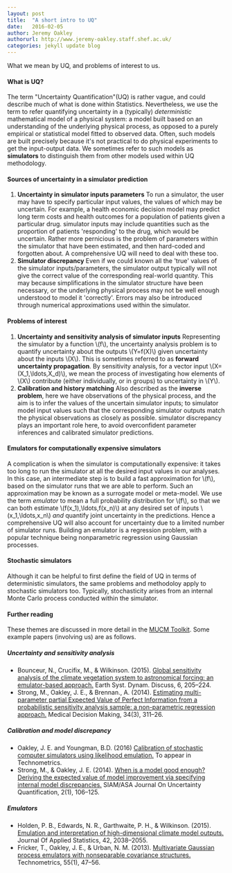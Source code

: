 ```yaml
---
layout: post
title:  "A short intro to UQ"
date:   2016-02-05
author: Jeremy Oakley
authorurl: http://www.jeremy-oakley.staff.shef.ac.uk/
categories: jekyll update blog
---
```


What we mean by UQ, and problems of interest to us.

#### What is UQ?

The term "Uncertainty Quantification"(UQ) is rather vague, and could describe much of what is done within Statistics. Nevertheless, we use the term to refer quantifying uncertainty in a (typically) *deterministic* mathematical model of a physical system: a model built based on an understanding of the underlying physical process, as opposed to a purely empirical or statistical model fitted to observed data. Often, such models are built precisely because it's not practical to do physical experiments to get the input-output data. We sometimes refer to such models as **simulators** to distinguish them from other models used within UQ methodology.

#### Sources of uncertainty in a simulator prediction

1. **Uncertainty in simulator inputs parameters**
To run a simulator, the user may have to specify particular input values, the values of which may be uncertain. For example, a health economic decision model may predict long term costs and health outcomes for a population of patients given a particular drug. simulator inputs may include quantities such as the proportion of patients 'responding' to the drug, which would be uncertain. Rather more pernicious is the problem of parameters within the simulator that have been estimated, and then hard-coded and forgotten about. A comprehensive UQ will need to deal with these too.
2. **Simulator discrepancy**
Even if we could known all the 'true' values of the simulator inputs/parameters, the simulator output typically will not give the correct value of the corresponding real-world quantity. This may because simplifications in the simulator structure have been necessary, or the underlying physical process may not be well enough understood to model it 'correctly'. Errors may also be introduced through numerical approximations used within the simulator.

#### Problems of interest

1. **Uncertainty and sensitivity analysis of simulator inputs**
Representing the simulator by a function \\(f\\), the uncertainty analysis problem is to quantify uncertainty about the outputs \\(Y=f(X)\\) given uncertainty about the inputs \\(X\\). This is sometimes referred to as **forward uncertainty propagation**. By sensitivity analysis, for a vector input \\(X=(X_1,\ldots,X_d)\\), we mean the process of investigating how elements of \\(X\\) contribute (either individually, or in groups) to uncertainty in \\(Y\\).
2. **Calibration and history matching**
Also described as the **inverse problem**, here we have observations of the physical process, and the aim is to infer the values of the uncertain simulator inputs; to simulator model input values such that the corresponding simulator outputs match the physical observations as closely as possible. simulator discrepancy plays an important role here, to avoid overconfident parameter inferences and calibrated simulator predictions.

#### Emulators for computationally expensive simulators
A complication is when the simulator is computationally expensive: it takes too long to run the simulator at all the desired input values in our analyses. In this case, an intermediate step is to build a fast approximation for \\(f\\), based on the simulator runs that we are able to perform. Such an approximation may be known as a surrogate model or meta-model.  We use the term *emulator* to mean a full probability distribution for \\(f\\), so that we can both estimate \\(f(x_1),\ldots,f(x_n)\\) at any desired set of inputs \\(x_1,\ldots,x_n\\) *and* quantify joint uncertainty in the predictions. Hence a comprehensive UQ will also account for uncertainty due to a limited number of simulator runs. Building an emulator is a regression problem, with a popular technique being nonparametric regression using Gaussian processes.

#### Stochastic simulators
Although it can be helpful to first define the field of UQ in terms of deterministic simulators, the same problems and methodoloy apply to stochastic simulators too. Typically, stochasticity arises from an internal Monte Carlo process conducted within the simulator.   

#### Further reading
These themes are discussed in more detail in the [MUCM Toolkit](http://mucm.aston.ac.uk/MUCM/MUCMToolkit/index.php?page=MetaHomePage.html). Some example papers (involving us) are as follows.



##### Uncertainty and sensitivity analysis
* Bounceur, N., Crucifix, M., & Wilkinson. (2015). [Global sensitivity analysis of the climate vegetation system to astronomical forcing: an emulator-based approach.](http://www.earth-syst-dynam.net/6/205/2015/esd-6-205-2015.pdf) Earth Syst. Dynam. Discuss, 6, 205–224.
* Strong, M., Oakley, J. E., & Brennan., A. (2014). [Estimating multi-parameter partial Expected Value of Perfect Information from a probabilistic sensitivity analysis sample: a non-parametric regression approach.](http://www.shef.ac.uk/polopoly_fs/1.305038!/file/multiparameterEVPPI_MDM_Accepted_clean_version.pdf) Medical Decision Making, 34(3), 311–26.

##### Calibration and model discrepancy
* Oakley, J. E. and Youngman, B.D. (2016) [Calibration of stochastic computer simulators using likelihood emulation.](http://www.tandfonline.com/doi/full/10.1080/00401706.2015.1125391) To appear in Technometrics.
* Strong, M., & Oakley, J. E. (2014). [When is a model good enough? Deriving the expected value of model improvement via specifying internal model discrepancies.](http://epubs.siam.org/doi/pdf/10.1137/120889563) SIAM/ASA Journal On Uncertainty Quantification, 2(1), 106–125.

##### Emulators
* Holden, P. B., Edwards, N. R., Garthwaite, P. H., & Wilkinson. (2015). [Emulation and interpretation of high-dimensional climate model outputs.](http://www.tandfonline.com/doi/abs/10.1080/02664763.2015.1016412?journalCode=cjas20#.VplL7NZhPlI) Journal Of Applied Statistics, 42, 2038–2055.
* Fricker, T., Oakley, J. E., & Urban, N. M. (2013). [Multivariate Gaussian process emulators with nonseparable covariance structures.](http://www.tandfonline.com/doi/abs/10.1080/00401706.2012.715835) Technometrics, 55(1), 47–56.

